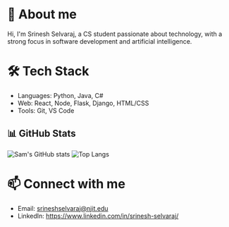 # 👋 About me
Hi, I'm Srinesh Selvaraj, a CS student passionate about technology, with a strong focus in software development and artificial intelligence.

# 🛠️ Tech Stack
- Languages: Python, Java, C#
- Web: React, Node, Flask, Django, HTML/CSS
- Tools: Git, VS Code

## 📊 GitHub Stats
![Sam's GitHub stats](https://github-readme-stats.vercel.app/api?username=srineshselvaraj&show_icons=true&theme=radical)
![Top Langs](https://github-readme-stats.vercel.app/api/top-langs/?username=srineshselvaraj&layout=compact)

# 📫 Connect with me
- Email: srineshselvaraj@njit.edu
- LinkedIn: https://www.linkedin.com/in/srinesh-selvaraj/


<!---
srineshselvaraj/srineshselvaraj is a ✨ special ✨ repository because its `README.md` (this file) appears on your GitHub profile.
You can click the Preview link to take a look at your changes.
--->
